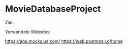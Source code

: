# MovieDatabaseProject

Ziel:

Verwendete Websites:

https://app.mockplus.com/
https://web.postman.co/home
